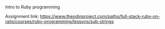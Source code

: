 Intro to Ruby programming

Assignment link: https://www.theodinproject.com/paths/full-stack-ruby-on-rails/courses/ruby-programming/lessons/sub-strings
